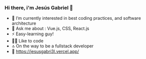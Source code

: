 ### Hi there, i'm Jesús Gabriel 👋

- 🌱 I’m currently interested in best coding practices, and software architecture
- 💬 Ask me about : Vue.js, CSS, React.js
- ⚡ Easy-learning guy!
- 👨‍💻 Like to code
- 🔝 On the way to be a fullstack developer
- 👀 https://jesusgabri3l.vercel.app/
